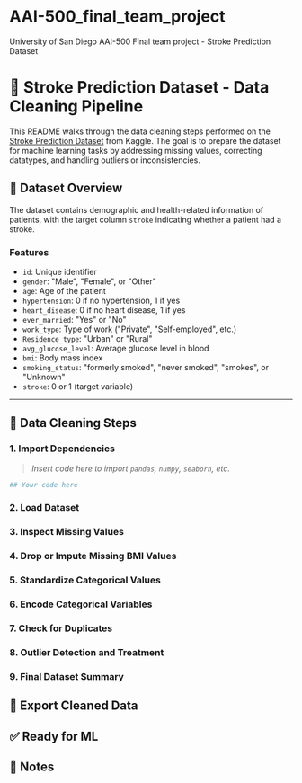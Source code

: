# AAI-500_final_team_project
University of San Diego AAI-500 Final team project - Stroke Prediction Dataset


# 🧠 Stroke Prediction Dataset - Data Cleaning Pipeline

This README walks through the data cleaning steps performed on the [Stroke Prediction Dataset](https://www.kaggle.com/datasets/fedesoriano/stroke-prediction-dataset) from Kaggle. The goal is to prepare the dataset for machine learning tasks by addressing missing values, correcting datatypes, and handling outliers or inconsistencies.

## 📁 Dataset Overview

The dataset contains demographic and health-related information of patients, with the target column `stroke` indicating whether a patient had a stroke.

### Features
- `id`: Unique identifier
- `gender`: "Male", "Female", or "Other"
- `age`: Age of the patient
- `hypertension`: 0 if no hypertension, 1 if yes
- `heart_disease`: 0 if no heart disease, 1 if yes
- `ever_married`: "Yes" or "No"
- `work_type`: Type of work ("Private", "Self-employed", etc.)
- `Residence_type`: "Urban" or "Rural"
- `avg_glucose_level`: Average glucose level in blood
- `bmi`: Body mass index
- `smoking_status`: "formerly smoked", "never smoked", "smokes", or "Unknown"
- `stroke`: 0 or 1 (target variable)

---

## 🧼 Data Cleaning Steps

### 1. Import Dependencies

> _Insert code here to import `pandas`, `numpy`, `seaborn`, etc._

```python
## Your code here 

```

### 2. Load Dataset

### 3. Inspect Missing Values

### 4. Drop or Impute Missing BMI Values

### 5. Standardize Categorical Values

### 6. Encode Categorical Variables

### 7. Check for Duplicates

### 8. Outlier Detection and Treatment

### 9. Final Dataset Summary

## 💾 Export Cleaned Data

## ✅ Ready for ML

## 📎 Notes

